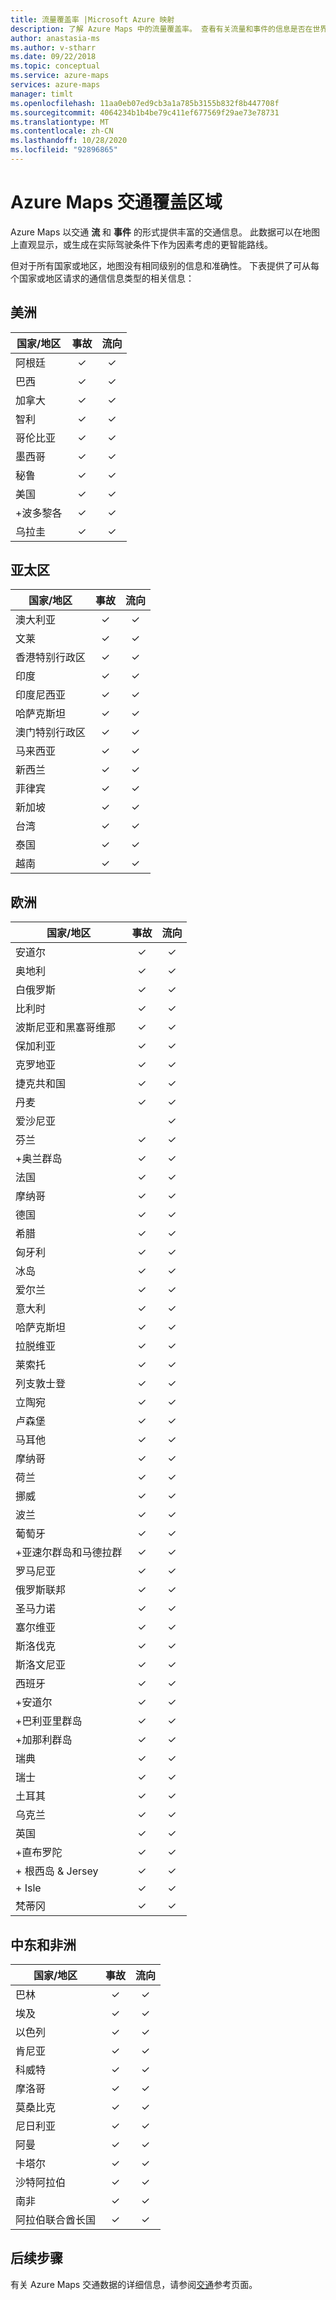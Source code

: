 ```yaml
---
title: 流量覆盖率 |Microsoft Azure 映射
description: 了解 Azure Maps 中的流量覆盖率。 查看有关流量和事件的信息是否在世界各地的不同区域中可用。
author: anastasia-ms
ms.author: v-stharr
ms.date: 09/22/2018
ms.topic: conceptual
ms.service: azure-maps
services: azure-maps
manager: timlt
ms.openlocfilehash: 11aa0eb07ed9cb3a1a785b3155b832f8b447708f
ms.sourcegitcommit: 4064234b1b4be79c411ef677569f29ae73e78731
ms.translationtype: MT
ms.contentlocale: zh-CN
ms.lasthandoff: 10/28/2020
ms.locfileid: "92896865"
---
```

# <a name="azure-maps-traffic-coverage"></a>Azure Maps 交通覆盖区域

Azure Maps 以交通 **流** 和 **事件** 的形式提供丰富的交通信息。 此数据可以在地图上直观显示，或生成在实际驾驶条件下作为因素考虑的更智能路线。

但对于所有国家或地区，地图没有相同级别的信息和准确性。 下表提供了可从每个国家或地区请求的通信信息类型的相关信息： 

## <a name="americas"></a>美洲

|国家/地区  |事故  |流向  |
|---------|:---------:|:---------:|
|阿根廷      |✓         |✓         |
|巴西     |✓         |✓         |
|加拿大     |✓         |✓         |
|智利     |✓         |✓         |
|哥伦比亚      |✓         |✓         |
|墨西哥     |✓         |✓         |
|秘鲁       |✓         |✓         | 
|美国     |✓         |✓        |
|+波多黎各     |✓         |✓         |
|乌拉圭 |✓         |✓         |


## <a name="asia-pacific"></a>亚太区

|国家/地区   |事故  |流向  |
|---------|:---------:|:---------:|
|澳大利亚     |✓         |✓        |
|文莱   |✓         |✓        |
|香港特别行政区     |✓         |✓         |
|印度   |✓         |✓         |
|印度尼西亚     |✓         |✓         |
|哈萨克斯坦    |✓         |✓         |
|澳门特别行政区     |✓         |✓         |
|马来西亚     |✓         |✓         |
|新西兰     |✓         |✓         |
|菲律宾  |✓         |✓         |
|新加坡     |✓         |✓         |
|台湾     |✓         |✓        |
|泰国     |✓         |✓        |
|越南   |✓         |✓         |


## <a name="europe"></a>欧洲

|国家/地区   |事故  |流向  |
|---------|:---------:|:---------:|
|安道尔   |✓         |✓         |
|奥地利     |✓         |✓         |
|白俄罗斯    |✓         |✓         |
|比利时     |✓         |✓         |
|波斯尼亚和黑塞哥维那    |✓         |✓         |
|保加利亚     |✓         |✓         |
|克罗地亚     |✓         |✓         |
|捷克共和国     |✓         |✓         |
|丹麦     |✓         |✓         |
|爱沙尼亚     |         | ✓        |
|芬兰     |✓         |✓         |
|+奥兰群岛      |✓         |✓         |
|法国     |✓         |✓         |
|摩纳哥     |✓         |✓         |
|德国     |✓         |✓         |
|希腊     |✓         |✓         |
|匈牙利     |✓         |✓         |
|冰岛     |✓         |✓         |
|爱尔兰     |✓         |✓         |
|意大利     |✓         |✓        |
|哈萨克斯坦    |✓         |✓        |
|拉脱维亚     |✓         |✓         |
|莱索托     |✓         |✓         |
|列支敦士登      |✓         |✓         |
|立陶宛     |✓         |✓         |
|卢森堡     |✓         |✓         |
|马耳他     |✓         |✓         |
|摩纳哥   |✓         |✓         |
|荷兰     |✓         |✓         |
|挪威     |✓         |✓         |
|波兰     |✓         |✓         |
|葡萄牙     |✓         |✓         |
|+亚速尔群岛和马德拉群     |✓         |✓         |
|罗马尼亚     |✓         |✓         |
|俄罗斯联邦     |✓         |✓         |
|圣马力诺    |✓         |✓         |
|塞尔维亚   |✓         |✓         |
|斯洛伐克     |✓         |✓         |
|斯洛文尼亚     |✓         |✓         |
|西班牙     |✓         |✓         |
|+安道尔     |✓         |✓         |
|+巴利亚里群岛     |✓         |✓         |
|+加那利群岛     |✓         |✓         |
|瑞典     |✓         |✓         |
|瑞士     |✓         |✓        |
|土耳其     |✓         |✓         |
|乌克兰     |✓         |✓         |
|英国     |✓         |✓         |
|+直布罗陀     |✓         |✓         |
|+ 根西岛 & Jersey     |✓         |✓         |
|+ Isle     |✓         |✓         |
|梵蒂冈   |✓         |✓         |


## <a name="middle-east-and-africa"></a>中东和非洲

|国家/地区 |事故  |流向  |
|---------|:---------:|:---------:|
|巴林     |✓         |✓         |
|埃及     |✓         |✓         |
|以色列     |✓         |✓         |
|肯尼亚     |✓         |✓         |
|科威特     |✓         |✓         |
|摩洛哥     |✓         |✓         |
|莫桑比克  |✓         |✓         |
|尼日利亚   |✓        |✓        |
|阿曼     |✓         |✓         |
|卡塔尔     |✓         |✓         |
|沙特阿拉伯     |✓         |✓         |
|南非     |✓         |✓         |
|阿拉伯联合酋长国  |✓         |✓         |

## <a name="next-steps"></a>后续步骤

有关 Azure Maps 交通数据的详细信息，请参阅[交通](/rest/api/maps/traffic)参考页面。